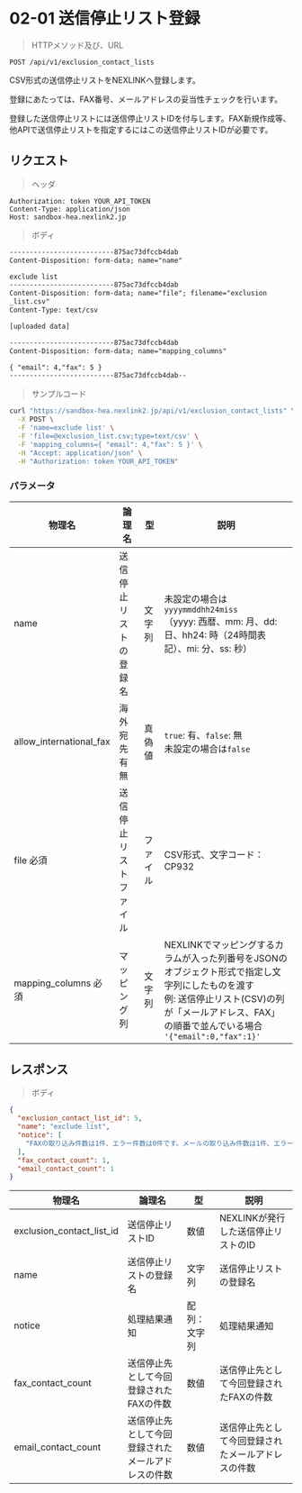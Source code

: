 # 02-01 送信停止リスト登録

> HTTPメソッド及び、URL

```
POST /api/v1/exclusion_contact_lists
```

CSV形式の送信停止リストをNEXLINKへ登録します。

登録にあたっては、FAX番号、メールアドレスの妥当性チェックを行います。

登録した送信停止リストには送信停止リストIDを付与します。FAX新規作成等、他APIで送信停止リストを指定するにはこの送信停止リストIDが必要です。

## リクエスト

> ヘッダ

```
Authorization: token YOUR_API_TOKEN
Content-Type: application/json
Host: sandbox-hea.nexlink2.jp
```

> ボディ

```txt
--------------------------875ac73dfccb4dab
Content-Disposition: form-data; name="name"

exclude list
--------------------------875ac73dfccb4dab
Content-Disposition: form-data; name="file"; filename="exclusion
_list.csv"
Content-Type: text/csv

[uploaded data]

--------------------------875ac73dfccb4dab
Content-Disposition: form-data; name="mapping_columns"

{ "email": 4,"fax": 5 }
--------------------------875ac73dfccb4dab--
```

> サンプルコード

``` sh
curl "https://sandbox-hea.nexlink2.jp/api/v1/exclusion_contact_lists" \
  -X POST \
  -F 'name=exclude list' \
  -F 'file=@exclusion_list.csv;type=text/csv' \
  -F 'mapping_columns={ "email": 4,"fax": 5 }' \
  -H "Accept: application/json" \
  -H "Authorization: token YOUR_API_TOKEN"
```

### パラメータ

| 物理名 | 論理名 | 型 | 説明 |
| ---- | ---- | ---- | ---- |
| name | 送信停止リストの登録名 | 文字列 |未設定の場合は`yyyymmddhh24miss`<br/>（yyyy: 西暦、mm: 月、dd: 日、hh24: 時（24時間表記）、mi: 分、ss: 秒） |
| allow_international_fax | 海外宛先有無 | 真偽値 | `true`: 有、`false`: 無<br/>未設定の場合は`false` |
| file <span class="required">必須</span>| 送信停止リストファイル | ファイル | CSV形式、文字コード：CP932 |
| mapping_columns <span class="required">必須</span>| マッピング列 | 文字列 | NEXLINKでマッピングするカラムが入った列番号をJSONのオブジェクト形式で指定し文字列にしたものを渡す<br/>例: 送信停止リスト(CSV)の列が「メールアドレス、FAX」の順番で並んでいる場合<br/>`'{"email":0,"fax":1}'` |




## レスポンス

> ボディ

```json
{
  "exclusion_contact_list_id": 5,
  "name": "exclude list",
  "notice": [
    "FAXの取り込み件数は1件、エラー件数は0件です。メールの取り込み件数は1件、エラー件数は0件です。"
  ],
  "fax_contact_count": 1,
  "email_contact_count": 1
}
```
| 物理名 | 論理名 | 型 | 説明 |
| ---- | ---- | ---- | ---- |
| exclusion_contact_list_id | 送信停止リストID | 数値 | NEXLINKが発行した送信停止リストのID |
| name | 送信停止リストの登録名 | 文字列 | 送信停止リストの登録名 |
| notice | 処理結果通知 | 配列：文字列 | 処理結果通知 |
| fax_contact_count | 送信停止先として今回登録されたFAXの件数 | 数値 | 送信停止先として今回登録されたFAXの件数 |
| email_contact_count | 送信停止先として今回登録されたメールアドレスの件数 | 数値 | 送信停止先として今回登録されたメールアドレスの件数 |

